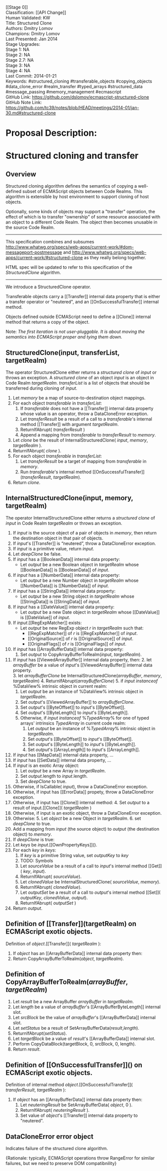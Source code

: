 [[Stage 0]]<br>Classification: [[API Change]]<br>Human Validated: KW<br>Title: Structured Clone<br>Authors: Dmitry Lomov<br>Champions: Dmitry Lomov<br>Last Presented: Jan 2014<br>Stage Upgrades:<br>Stage 1: NA  
Stage 2: NA  
Stage 2.7: NA  
Stage 3: NA  
Stage 4: NA<br>Last Commit: 2014-01-21<br>Keywords: #structured_cloning #transferable_objects #copying_objects #data_clone_error #realm_transfer #typed_arrays #structured_data #message_passing #memory_management #ecmascript<br>GitHub Link: https://github.com/dslomov/ecmascript-structured-clone <br>GitHub Note Link: https://github.com/tc39/notes/blob/HEAD/meetings/2014-01/jan-30.md#structured-clone
# Proposal Description:<br>
# Structured cloning and transfer
## Overview

Structured cloning algorithm defines the semantics of copying a well-defined subset of ECMAScript 
objects between Code Realms. This algorithm is extensible by host environment to support cloning of host objects.

Optionally, some kinds of objects may support a "transfer" operation, the effect of which is to transfer 
"ownership" of some resource associated with an object to a different Code Realm. 
The object then becomes unusable in the source Code Realm. 

----

This specification combines and subsumes http://www.whatwg.org/specs/web-apps/current-work/#dom-messageport-postmessage and 
http://www.whatwg.org/specs/web-apps/current-work/#structured-clone as they really belong together.

HTML spec will be updated to refer to this specification of the _StructuredClone_ algorithm.

----

We introduce a StructuredClone operator.

Transferable objects carry a [[Transfer]] internal data property that is either a transfer operator or "neutered", 
and an [[OnSuccessfulTransfer]] internal method.

Objects defined outside ECMAScript need to define a [[Clone]] internal method that returns a copy of the 
object.

Note: _The first iteration is not user-pluggable. It is about moving the semantics into ECMAScript
proper and tying them down._


## StructuredClone(input, transferList, targetRealm)

The operator StructuredClone either returns a _structured clone_ of _input_ or throws an exception.
A _structured clone_ of an object _input_ is an object in Code Realm _targetRealm_. _transferList_ is a list of objects that should be transferred during cloning of _input_.

1. Let _memory_ be a map of source-to-destination object mappings.
2. For each object _transferable_ in _transferList_:
    1. If _transferable_ does not have a [[Transfer]] internal data property whose value is an operator, 
       throw a DataCloneError exception.
    2. Let _transferResult_ be a result of a call to a _transferable_'s internal method 
        \[[Transfer]] with argument _targetRealm_.
    2. ReturnIfAbrupt( _transferResult_ )
    3. Append a mapping from _transferable_ to _transferResult_ to _memory_.
2. Let _clone_ be the result of InternalStructuredClone( _input_, _memory_, _targetRealm_ ).
3. ReturnIfAbrupt( _clone_ ).
4. For each object _transferable_ in _transferList_:
    1. Let _transferResult_ be a target of mapping from _transferable_ in _memory_.  
    2. Run _transferable_'s internal method \[\[OnSuccessfulTransfer\]\]\(_transferResult_, _targetRealm_).
5. Return _clone_.


## InternalStructuredClone(input, memory, targetRealm)

The operator InternalStructuredClone either returns a _structured clone_ of _input_ in Code Realm _targetRealm_
or throws an exception.

1. If _input_ is the source object of a pair of objects in _memory_, then return the destination object in that pair of objects.
2. If _input_'s [[Transfer]] is “neutered”, throw a DataCloneError exception.
3. If _input_ is a primitive value, return _input_.
4. Let _deepClone_ be false.
5. If _input_ has a [[BooleanData]] internal data property:
   *  Let _output_ be a new Boolean object in _targetRealm_ whose [[BooleanData]] is [[BooleanData]] of _input_.
6. If _input_ has a [[NumberData]] internal data property: 
   *  Let _output_ be a new Number object in _targetRealm_ whose [[NumberData]] is [[NumberData]] of _input_.
7. If _input_ has a [[StringData]] internal data property: 
   *  Let _output_ be a new String object in _targetRealm_ whose [[StringData]] is [[StringData]] of _input_.
8. If _input_ has a [[DateValue]] internal data property:
    * Let _output_ be a new Date object in _targetRealm_ whose [[DateValue]] is [[DateValue]] of _input_.
9. If _input_.[[RegExpMatcher]] exists: 
    * Let _output_ be   new RegExp object _r_ in _targetRealm_ such that: 
        * [[RegExpMatcher]] of _r_ is [[RegExpMatcher]] of _input_.
        * [[OriginalSource]] of _r_ is [[OriginalSource]] of _input_.
        * [[OriginalFlags]] of _r_ is [[OriginalFlags]] of _input_.
10. If _input_ has [[ArrayBufferData]] internal data property:
    1. Set _output_ to CopyArrayBufferToRealm\(_input_, _targetRealm_).
11. If _input_ has \[\[ViewedArrayBuffer]] internal data property, then:
    2. let _arrayBuffer_ be a value of _input_'s \[\[ViewedArrayBuffer]] internal data property.   
    3. let _arrayBufferClone_ be InternalStructuredClone\(_arrayBuffer_, _memory_, _targetRealm_)
    4. ReturnIfAbrupt\(_arrayBufferClone_\)
    5. if _input_ *instanceof* %DataView% intrinsic object in current realm:
       1. Let _output_ be an instance of %DataView% intrinsic object in _targetRealm_.
       2. Set _output_'s \[\[ViewedArrayBuffer\]\] to _arrayBufferClone_.
       3. Set _output_'s \[\[ByteOffset\]\] to _input_'s \[\[ByteOffset\]\].
       4. Set _output_'s \[\[ByteLength\]\] to _input_'s \[\[ByteLength\]\].
    6. Otherwise, if _input_ *instanceof* %_TypedArray_% for one of typed arrays' intrinsics _TypedArray_ in
       current code realm:
       1. Let _output_ be an instance of %_TypedArray_% intrinsic object in _targetRealm_.
       2. Set _output_'s \[\[ByteOffset\]\] to _input_'s \[\[ByteOffset\]\].
       3. Set _output_'s \[\[ByteLength\]\] to _input_'s \[\[ByteLength\]\].
       4. Set _output_'s \[\[ArrayLength\]\] to _input_'s \[\[ArrayLength\]\].
2. If _input_ has [[MapData]] internal data property, ...
3. If _input_ has [[SetData]] internal data property, ...
4. If _input_ is an exotic Array object:
    1. Let _output_ be a new Array in _targetRealm_.
    2. Set _output_.length to _input_.length.
    3. Set _deepClone_ to true.
5. Otherwise, if IsCallable( _input_), throw a DataCloneError exception.
6. Otherwise, if input has [[ErrorData]] propety, throw a DataCloneError exception.
7. Otherwise, if input has [[Clone]] internal method: 
    4. Set _output_ to a result of input.\[[Clone]]( _targetRealm_ )
8. Otherwise, if input is an exotic object, throw a DataCloneError exception.
9. Otherwise: 
    5. Let _object_ be a new Object in _targetRealm_.
    6. set _deepClone_ to true.
10. Add a mapping from _input_ (the source object) to _output_ (the destination object) to _memory_.
11. If _deepClone_ is true:
   1. Let _keys_ be _input_.[[OwnPropertyKeys]]\().
   2. For each _key_ in _keys_:
      1. If _key_ is a primitive String value, set _outputKey_ to _key_
      2. TODO: Symbols
      3. Let _sourceValue_ be a result of a call to _input_'s internal method [[Get]]\( _key_, _input_).
      4. ReturnIfAbrupt( _sourceValue_).
      5. Let _clonedValue_ be InternalStructuredClone( _sourceValue_, _memory_). 
      6. ReturnIfAbrupt( _clonedValue_).
      7. Let _outputSet_ be a result of a call to _output_'s internal method [[Set]]\( _outputKey_, _clonedValue_, _output_).
      8. ReturnIfAbrupt( _outputSet_ )
12. Return _output_.

## Definition of \[\[Transfer]]\(targetRealm) on ECMAScript exotic objects.

Definition of _object_.\[[Transfer]]\( _targetRealm_ ):

1. If _object_ has an [[ArrayBufferData]] internal data property then:
  1. Return CopyArrayBufferToRealm(_object_, _targetRealm_).


## Definition of CopyArrayBufferToRealm(_arrayBuffer_, _targetRealm_)

1. Let _result_ be a new ArrayBuffer _arrayBuffer_ in _targetRealm_.
2. Let _length_ be a value of _arrayBuffer_'s \[\[ArrayBufferByteLength\]\] internal slot.
3. Let _srcBlock_ be the value of _arrayBuffer_'s \[\[ArrayBufferData\]\] internal slot. 
4. Let _setStatus_ be a result of SetArrayBufferData(_result_,_length_).
5. ReturnIfAbrupt(_setStatus_).
6. Let _targetBlock_ be a value of _result_'s \[\[ArrayBufferData\]\] internal slot.
7. Perform CopyDataBlock(targetBlock, 0, srcBlock, 0, length).
8. Return _result_.

## Definition of \[\[OnSuccessfulTransfer]]\() on ECMAScript exotic objects.

Definition of internal method _object_.\[\[OnSuccessfulTransfer]]\( _transferResult_, _targetRealm_ ):

1. If _object_ has an [[ArrayBufferData]] internal data property then:
    1. Let _neuteringResult_ be SetArrayBufferData( _object_, 0 ).
    2. ReturnIfAbrupt( _neuteringResult_ ).
    3. Set value of _object_'s [[Transfer]] internal data property to "neutered".

## DataCloneError error object

Indicates failure of the structured clone algorithm.

{Rationale: typically, ECMAScript operations throw RangeError for similar failures, 
but we need to preserve DOM compatibnility}